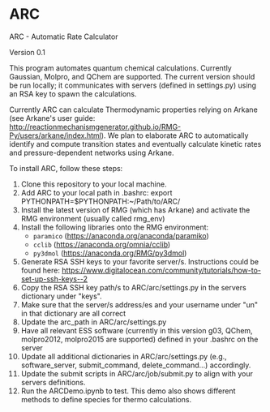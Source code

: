 # ARC
ARC - Automatic Rate Calculator

Version 0.1

This program automates quantum chemical calculations. Currently Gaussian, Molpro, and QChem are supported.
The current version should be run locally; it communicates with servers (defined in settings.py) using an RSA key to spawn the calculations.

Currently ARC can calculate Thermodynamic properties relying on Arkane (see Arkane's user guide: http://reactionmechanismgenerator.github.io/RMG-Py/users/arkane/index.html).
We plan to elaborate ARC to automatically identify and compute transition states and eventually calculate kinetic rates and pressure-dependent networks using Arkane.

To install ARC, follow these steps:

1. Clone this repository to your local machine.
2. Add ARC to your local path in .bashrc: export PYTHONPATH=$PYTHONPATH:~/Path/to/ARC/
3. Install the latest version of RMG (which has Arkane) and activate the RMG environment (usually called rmg_env)
4. Install the following libraries onto the RMG environment:
   - `paramico` (https://anaconda.org/anaconda/paramiko)
   - `cclib` (https://anaconda.org/omnia/cclib)
   - `py3dmol` (https://anaconda.org/RMG/py3dmol)
5. Generate RSA SSH keys to your favorite server/s. Instructions could be found here: https://www.digitalocean.com/community/tutorials/how-to-set-up-ssh-keys--2
6. Copy the RSA SSH key path/s to ARC/arc/settings.py in the servers dictionary under "keys".
7. Make sure that the server/s address/es and your username under "un" in that dictionary are all correct
8. Update the arc_path in ARC/arc/settings.py
9. Have all relevant ESS software (currently in this version g03, QChem, molpro2012, molpro2015 are supported) defined in your .bashrc on the server
10. Update all additional dictionaries in ARC/arc/settings.py (e.g., software_server, submit_command, delete_command...) accordingly.
11. Update the submit scripts in ARC/arc/job/submit.py to align with your servers definitions.
12. Run the ARCDemo.ipynb to test. This demo also shows different methods to define species for thermo calculations.
